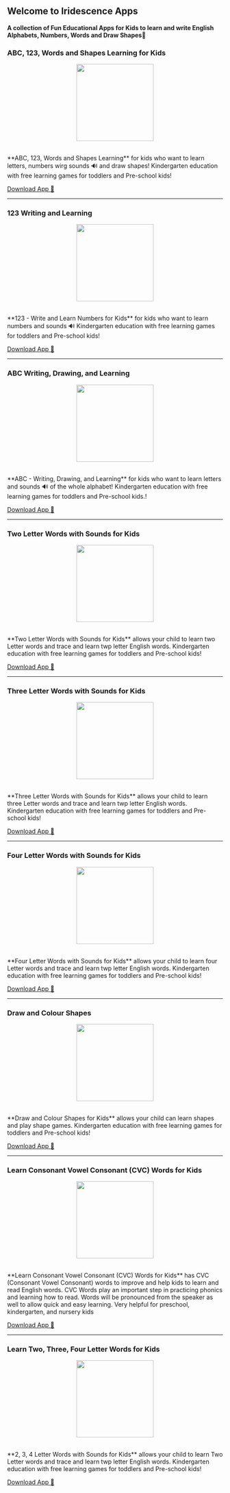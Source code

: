 
## Welcome to Iridescence Apps
**A collection of Fun Educational Apps for Kids to learn and write English Alphabets, Numbers, Words and Draw Shapes🎨**
<br/>



### ABC, 123, Words and Shapes Learning for Kids
<p align="center">
  <img width="180" height="180" src="https://play-lh.googleusercontent.com/w-HyZ6y6RdwgG8XGELLmGuwhns8lYzbRtexpDOj2ca4bLnDrH7TQj5p5wRV5y4JGI9M=s180-rw">
</p>

<br/>
**ABC, 123, Words and Shapes Learning** for kids who want to learn letters, numbers wirg sounds 🔊 and draw shapes! Kindergarten education with free learning games for toddlers and Pre-school kids!

[Download App 📲](https://play.google.com/store/apps/details?id=com.iridescence.drawing.megaapp)

---

### 123 Writing and Learning
<p align="center">
  <img width="180" height="180" src="https://play-lh.googleusercontent.com/Bb6nM9wYig-UQleJ0e8kFHQxm7La-agBIvp81EGCyOpOB9-HApjTTrHE2eYzX6tVng=s180-rw">
</p>
<br/>
**123 - Write and Learn Numbers for Kids** for kids who want to learn numbers and sounds 🔊 Kindergarten education with free learning games for toddlers and Pre-school kids!

[Download App 📲](https://play.google.com/store/apps/details?id=com.iridescence.drawing.numbers)

---
###  ABC Writing, Drawing, and Learning
<p align="center">
  <img width="180" height="180" src="https://play-lh.googleusercontent.com/l0Qxsv1KCHfe6M77WaLyBdb1ayximy9fXrF1kT21Ug5MbvoKOaEWa-cNvEaCTM8aceg=s180-rw">
</p>
<br/>
**ABC - Writing, Drawing, and Learning** for kids who want to learn letters and sounds 🔊 of the whole alphabet! Kindergarten education with free learning games for toddlers and Pre-school kids.!

[Download App 📲](https://play.google.com/store/apps/details?id=com.iridescence.drawing.abc)

---

###  Two Letter Words with Sounds for Kids
<p align="center">
  <img width="180" height="180" src="https://play-lh.googleusercontent.com/uVW4cqM1Ka6XwQDW1UnLoDBinptViXp8gLCi9nYcp3LsZ8_uGvxKJqSUsne9hH76MoI=s180-rw">
</p>
<br/>
**Two Letter Words with Sounds for Kids** allows your child to learn two Letter words and trace and learn twp letter English words. Kindergarten education with free learning games for toddlers and Pre-school kids!

[Download App 📲](https://play.google.com/store/apps/details?id=com.iridescence.drawing.twoletter)

---
###  Three Letter Words with Sounds for Kids
<p align="center">
  <img width="180" height="180" src="https://play-lh.googleusercontent.com/bzpQrvrSSf1Kk1_4reEY3hKPOfKEwtXBbs8gfETFd2RJjntCyZ47q7lkTwEdfTduWP1b=s180-rw">
</p>
<br/>
**Three Letter Words with Sounds for Kids** allows your child to learn three Letter words and trace and learn twp letter English words. Kindergarten education with free learning games for toddlers and Pre-school kids!

[Download App 📲](https://play.google.com/store/apps/details?id=com.iridescence.drawing.threeletter)

---
###  Four Letter Words with Sounds for Kids
<p align="center">
  <img width="180" height="180" src="https://play-lh.googleusercontent.com/lSHGLSDSmwd6y4nOextogHxiSLQHWwy0g4dBJpB71taIWJMeXUuC7xCFq9UZrcwZw98=s180-rw">
</p>

<br/>
**Four Letter Words with Sounds for Kids** allows your child to learn four Letter words and trace and learn twp letter English words. Kindergarten education with free learning games for toddlers and Pre-school kids!

[Download App 📲](https://play.google.com/store/apps/details?id=com.iridescence.drawing.fourletter)

---

### Draw and Colour Shapes
<p align="center">
  <img width="180" height="180" src="https://play-lh.googleusercontent.com/Yn7I_HhG6rxdoo1rd-gMDrol3AjSwId9OzuMYzjIpfU7mb9L3CtmNhQpFCj1iHWK7Q=s180-rw">
</p>
<br/>
**Draw and Colour Shapes for Kids** allows your child can learn shapes and play shape games. Kindergarten education with free learning games for toddlers and Pre-school kids!

[Download App 📲](https://play.google.com/store/apps/details?id=com.iridescence.drawing.basicshapes)

---

###  Learn Consonant Vowel Consonant (CVC) Words for Kids
<p align="center">
  <img width="180" height="180" src="https://play-lh.googleusercontent.com/2DUdd0KKDJ1Hnkbf1yzkPvHAf00djy_SVNAPA19cFl1Dn13hXueIlnFVSqFh_GVzYsM=s180-rw">
</p>
<br/>
 **Learn Consonant Vowel Consonant (CVC) Words for Kids** has CVC (Consonant Vowel Consonant) words to improve and help kids to learn and read English words. CVC Words play an important step in practicing phonics and learning how to read. Words will be pronounced from the speaker as well to allow quick and easy learning. Very helpful for preschool, kindergarten, and nursery kids

[Download App 📲](https://play.google.com/store/apps/details?id=com.iridescence.drawing.cvc)

---

###  Learn Two, Three, Four Letter Words for Kids
<p align="center">
  <img width="180" height="180" src="https://play-lh.googleusercontent.com/nw2bQT6oeOxi5xnMpcf8kz6bOVDCHWEkZfJdPzlGWgl3Jcgi1P5QxSwdFktO2Y1lmSE=s180-rw">
</p>
<br/>
**2, 3, 4 Letter Words with Sounds for Kids** allows your child to learn Two Letter words and trace and learn twp letter English words. Kindergarten education with free learning games for toddlers and Pre-school kids!

[Download App 📲](https://play.google.com/store/apps/details?id=com.iridescence.drawing.letterwords)

